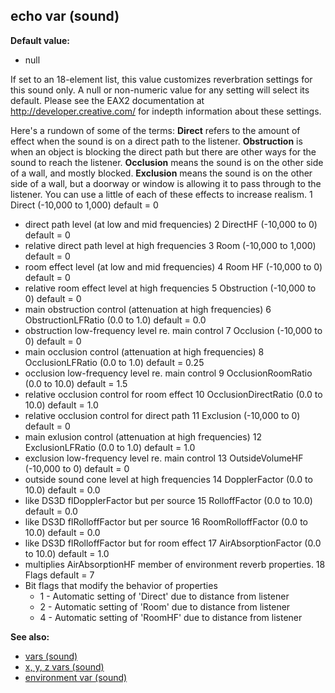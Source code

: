 ## echo var (sound)

**Default value:**
+   null


If set to an 18-element list, this value customizes
reverbration settings for this sound only. A null or non-numeric value
for any setting will select its default. Please see the EAX2
documentation at http://developer.creative.com/ for indepth information
about these settings. 

Here\'s a rundown of some of the terms:
**Direct** refers to the amount of effect when the sound is on a direct
path to the listener. **Obstruction** is when an object is blocking the
direct path but there are other ways for the sound to reach the
listener. **Occlusion** means the sound is on the other side of a wall,
and mostly blocked. **Exclusion** means the sound is on the other side
of a wall, but a doorway or window is allowing it to pass through to the
listener. You can use a little of each of these effects to increase
realism.
1 Direct (-10,000 to 1,000) default = 0
+   direct path level (at low and mid frequencies)
2 DirectHF (-10,000 to 0) default = 0
+   relative direct path level at high frequencies
3 Room (-10,000 to 1,000) default = 0
+   room effect level (at low and mid frequencies)
4 Room HF (-10,000 to 0) default = 0
+   relative room effect level at high frequencies
5 Obstruction (-10,000 to 0) default = 0
+   main obstruction control (attenuation at high frequencies)
6 ObstructionLFRatio (0.0 to 1.0) default = 0.0
+   obstruction low-frequency level re. main control
7 Occlusion (-10,000 to 0) default = 0
+   main occlusion control (attenuation at high frequencies)
8 OcclusionLFRatio (0.0 to 1.0) default = 0.25
+   occlusion low-frequency level re. main control
9 OcclusionRoomRatio (0.0 to 10.0) default = 1.5
+   relative occlusion control for room effect
10 OcclusionDirectRatio (0.0 to 10.0) default = 1.0
+   relative occlusion control for direct path
11 Exclusion (-10,000 to 0) default = 0
+   main exlusion control (attenuation at high frequencies)
12 ExclusionLFRatio (0.0 to 1.0) default = 1.0
+   exclusion low-frequency level re. main control
13 OutsideVolumeHF (-10,000 to 0) default = 0
+   outside sound cone level at high frequencies
14 DopplerFactor (0.0 to 10.0) default = 0.0
+   like DS3D flDopplerFactor but per source
15 RolloffFactor (0.0 to 10.0) default = 0.0
+   like DS3D flRolloffFactor but per source
16 RoomRolloffFactor (0.0 to 10.0) default = 0.0
+   like DS3D flRolloffFactor but for room effect
17 AirAbsorptionFactor (0.0 to 10.0) default = 1.0
+   multiplies AirAbsorptionHF member of environment reverb properties.
18 Flags default = 7
+   Bit flags that modify the behavior of properties
    -   1 - Automatic setting of \'Direct\' due to distance from
        listener
    -   2 - Automatic setting of \'Room\' due to distance from listener
    -   4 - Automatic setting of \'RoomHF\' due to distance from
        listener

**See also:**
+   [vars (sound)](/ref/sound/var.md) 
+   [x, y, z vars (sound)](/ref/sound/var/xyz.md) 
+   [environment var (sound)](/ref/sound/var/environment.md) <!-- -->